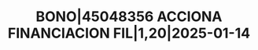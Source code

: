 ---
layout: asset
title: BONO|45048356 ACCIONA FINANCIACION FIL|1,20|2025-01-14
isin: XS2343532417
---